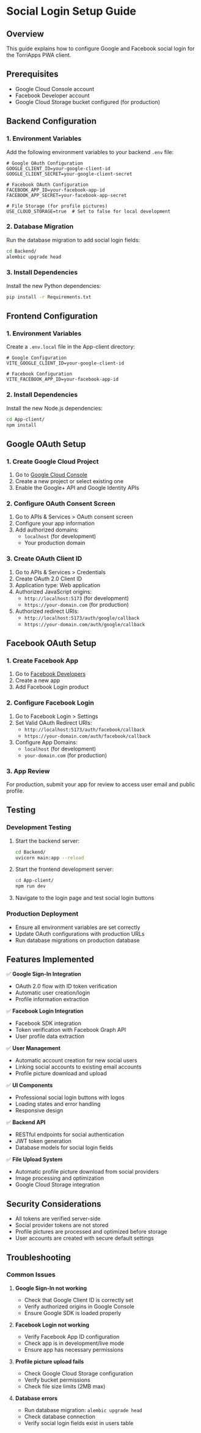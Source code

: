 # Social Login Setup Guide

## Overview
This guide explains how to configure Google and Facebook social login for the TorriApps PWA client.

## Prerequisites
- Google Cloud Console account
- Facebook Developer account
- Google Cloud Storage bucket configured (for production)

## Backend Configuration

### 1. Environment Variables
Add the following environment variables to your backend `.env` file:

```env
# Google OAuth Configuration
GOOGLE_CLIENT_ID=your-google-client-id
GOOGLE_CLIENT_SECRET=your-google-client-secret

# Facebook OAuth Configuration  
FACEBOOK_APP_ID=your-facebook-app-id
FACEBOOK_APP_SECRET=your-facebook-app-secret

# File Storage (for profile pictures)
USE_CLOUD_STORAGE=true  # Set to false for local development
```

### 2. Database Migration
Run the database migration to add social login fields:

```bash
cd Backend/
alembic upgrade head
```

### 3. Install Dependencies
Install the new Python dependencies:

```bash
pip install -r Requirements.txt
```

## Frontend Configuration

### 1. Environment Variables
Create a `.env.local` file in the App-client directory:

```env
# Google Configuration
VITE_GOOGLE_CLIENT_ID=your-google-client-id

# Facebook Configuration
VITE_FACEBOOK_APP_ID=your-facebook-app-id
```

### 2. Install Dependencies
Install the new Node.js dependencies:

```bash
cd App-client/
npm install
```

## Google OAuth Setup

### 1. Create Google Cloud Project
1. Go to [Google Cloud Console](https://console.cloud.google.com/)
2. Create a new project or select existing one
3. Enable the Google+ API and Google Identity APIs

### 2. Configure OAuth Consent Screen
1. Go to APIs & Services > OAuth consent screen
2. Configure your app information
3. Add authorized domains:
   - `localhost` (for development)
   - Your production domain

### 3. Create OAuth Client ID
1. Go to APIs & Services > Credentials
2. Create OAuth 2.0 Client ID
3. Application type: Web application
4. Authorized JavaScript origins:
   - `http://localhost:5173` (for development)
   - `https://your-domain.com` (for production)
5. Authorized redirect URIs:
   - `http://localhost:5173/auth/google/callback`
   - `https://your-domain.com/auth/google/callback`

## Facebook OAuth Setup

### 1. Create Facebook App
1. Go to [Facebook Developers](https://developers.facebook.com/)
2. Create a new app
3. Add Facebook Login product

### 2. Configure Facebook Login
1. Go to Facebook Login > Settings
2. Set Valid OAuth Redirect URIs:
   - `http://localhost:5173/auth/facebook/callback`
   - `https://your-domain.com/auth/facebook/callback`
3. Configure App Domains:
   - `localhost` (for development)
   - `your-domain.com` (for production)

### 3. App Review
For production, submit your app for review to access user email and public profile.

## Testing

### Development Testing
1. Start the backend server:
   ```bash
   cd Backend/
   uvicorn main:app --reload
   ```

2. Start the frontend development server:
   ```bash
   cd App-client/
   npm run dev
   ```

3. Navigate to the login page and test social login buttons

### Production Deployment
- Ensure all environment variables are set correctly
- Update OAuth configurations with production URLs
- Run database migrations on production database

## Features Implemented

✅ **Google Sign-In Integration**
- OAuth 2.0 flow with ID token verification
- Automatic user creation/login
- Profile information extraction

✅ **Facebook Login Integration**  
- Facebook SDK integration
- Token verification with Facebook Graph API
- User profile data extraction

✅ **User Management**
- Automatic account creation for new social users
- Linking social accounts to existing email accounts
- Profile picture download and upload

✅ **UI Components**
- Professional social login buttons with logos
- Loading states and error handling
- Responsive design

✅ **Backend API**
- RESTful endpoints for social authentication
- JWT token generation
- Database models for social login fields

✅ **File Upload System**
- Automatic profile picture download from social providers
- Image processing and optimization
- Google Cloud Storage integration

## Security Considerations

- All tokens are verified server-side
- Social provider tokens are not stored
- Profile pictures are processed and optimized before storage
- User accounts are created with secure default settings

## Troubleshooting

### Common Issues

1. **Google Sign-In not working**
   - Check that Google Client ID is correctly set
   - Verify authorized origins in Google Console
   - Ensure Google SDK is loaded properly

2. **Facebook Login not working**
   - Verify Facebook App ID configuration
   - Check app is in development/live mode
   - Ensure app has necessary permissions

3. **Profile picture upload fails**
   - Check Google Cloud Storage configuration
   - Verify bucket permissions
   - Check file size limits (2MB max)

4. **Database errors**
   - Run database migration: `alembic upgrade head`
   - Check database connection
   - Verify social login fields exist in users table